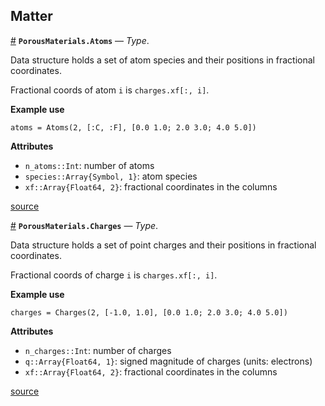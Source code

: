 
<a id='Matter-1'></a>

## Matter

<a id='PorousMaterials.Atoms' href='#PorousMaterials.Atoms'>#</a>
**`PorousMaterials.Atoms`** &mdash; *Type*.



Data structure holds a set of atom species and their positions in fractional coordinates.

Fractional coords of atom `i` is `charges.xf[:, i]`.

**Example use**

```
atoms = Atoms(2, [:C, :F], [0.0 1.0; 2.0 3.0; 4.0 5.0])
```

**Attributes**

  * `n_atoms::Int`: number of atoms
  * `species::Array{Symbol, 1}`: atom species
  * `xf::Array{Float64, 2}`: fractional coordinates in the columns


<a target='_blank' href='https://github.com/SimonEnsemble/PorousMaterials.jl/blob/0b314a309d738169927abfd7afcb30c6f7d7a651/src/Matter.jl#L1-L13' class='documenter-source'>source</a><br>

<a id='PorousMaterials.Charges' href='#PorousMaterials.Charges'>#</a>
**`PorousMaterials.Charges`** &mdash; *Type*.



Data structure holds a set of point charges and their positions in fractional coordinates.

Fractional coords of charge `i` is `charges.xf[:, i]`.

**Example use**

```
charges = Charges(2, [-1.0, 1.0], [0.0 1.0; 2.0 3.0; 4.0 5.0])
```

**Attributes**

  * `n_charges::Int`: number of charges
  * `q::Array{Float64, 1}`: signed magnitude of charges (units: electrons)
  * `xf::Array{Float64, 2}`: fractional coordinates in the columns


<a target='_blank' href='https://github.com/SimonEnsemble/PorousMaterials.jl/blob/0b314a309d738169927abfd7afcb30c6f7d7a651/src/Matter.jl#L25-L37' class='documenter-source'>source</a><br>

